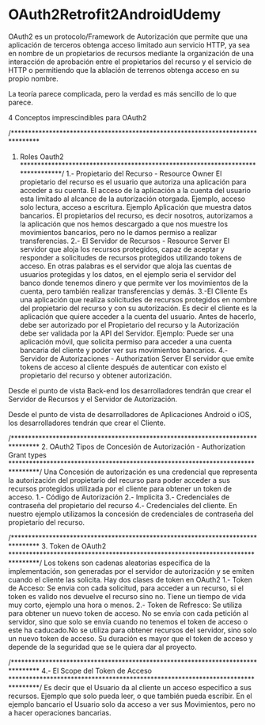 # OAuth2Retrofit2AndroidUdemy

OAuth2 es un protocolo/Framework de Autorización que permite que una aplicación de terceros obtenga acceso limitado aun servicio HTTP, ya sea en nombre de un propietarios de recursos mediante la organización de una interacción de aprobación entre el propietarios del recurso y el servicio de HTTP o permitiendo que la ablación de terrenos obtenga acceso en su propio nombre. 

La teoría parece complicada, pero la verdad es más sencillo de lo que parece.

4 Conceptos imprescindibles para OAuth2

/********************************************************************************
1. Roles Oauth2
********************************************************************************/
1.- Propietario del Recurso - Resource Owner
El propietario del recurso es el usuario que autoriza una aplicación para acceder a su cuenta.
El acceso de la aplicación a la cuenta del usuario esta limitado al alcance de la autorización otorgada.
Ejemplo, acceso solo lectura, acceso a escritura.
Ejemplo Aplicación que muestra datos bancarios.
El propietarios del recurso, es decir nosotros, autorizamos a la aplicación que nos hemos descargado a que nos muestre los movimientos bancarios, pero no le damos permiso a realizar transferencias. 
2.- El Servidor de Recursos - Resource Server
El servidor que aloja los recursos protegidos, capaz de aceptar y responder a solicitudes de recursos protegidos utilizando tokens de acceso.
En otras palabras es el servidor que aloja las cuentas de usuarios protegidas y los datos, en el ejemplo seria el servidor del banco donde tenemos dinero y que permite ver los movimientos de la cuenta, pero también realizar transferencias y demás.
3.-El Cliente
Es una aplicación que realiza solicitudes de recursos protegidos en nombre del propietario del recurso y con su autorización.
Es decir el cliente es la aplicación que quiere acceder a la cuenta del usuario. Antes de hacerlo, debe ser autorizado por el Propietario del recurso y la Autorización debe ser validada por la API del Servidor. 
Ejemplo: Puede ser una aplicación móvil, que solicita permiso para acceder a una cuenta bancaria del cliente y poder ver sus movimientos bancarios. 
4.- Servidor de Autorizaciones - Authorization Server
El servidor que emite tokens de acceso al cliente después de autenticar con existo el propietario del recurso y obtener autorización.

Desde el punto de vista Back-end los desarrolladores tendrán que crear el Servidor de Recursos y el Servidor de Autorización.

Desde el punto de vista de desarrolladores de Aplicaciones Android o iOS, los desarrolladores tendrán que crear el Cliente.

/********************************************************************************
2. OAuth2 Tipos de Concesión de Autorización - Authorization Grant types
********************************************************************************/
Una Concesión de autorización es una credencial que representa la autorización del propietario del recurso para poder acceder a sus recursos protegidos utilizada por el cliente para obtener un token de acceso. 
	1.- Código de Autorización
	2.- Implicita
	3.- Credenciales de contraseña del propietario del recurso
	4.- Credenciales del cliente.
En nuestro ejemplo utilizamos la concesión de credenciales de contraseña del propietario del recurso. 

/********************************************************************************
3. Token de OAuth2
********************************************************************************/
Los tokens son cadenas aleatorias específica de la implementación, son generadas por el servidor de autorización y se emiten cuando el cliente las solicita. 
Hay dos clases de token en OAuth2
1.- Token de Acceso: Se envia con cada solicitud, para acceder a un recurso, si el token es valido nos devuelve el recurso sino no. Tiene un tiempo de vida muy corto, ejemplo una hora o menos.
2.- Token de Refresco: Se utiliza para obtener un nuevo token de acceso. No se envía con cada petición al servidor, sino que solo se envía cuando no tenemos el token de acceso o este ha caducado.No se utiliza para obtener recursos del servidor, sino solo un nuevo token de acceso. 
Su duración es mayor que el token de acceso y depende de la seguridad que se le quiera dar al proyecto. 

/********************************************************************************
4.- El Scope del Token de Acceso
********************************************************************************/
Es decir que el Usuario da al cliente un acceso especifico a sus recursos. Ejemplo que solo pueda leer, o que también pueda escribir.
En el ejemplo bancario el Usuario solo da acceso a ver sus Movimientos, pero no a hacer operaciones bancarias. 
